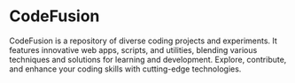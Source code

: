 # CodeFusion
CodeFusion is a repository of diverse coding projects and experiments. It features innovative web apps, scripts, and utilities, blending various techniques and solutions for learning and development. Explore, contribute, and enhance your coding skills with cutting-edge technologies.
